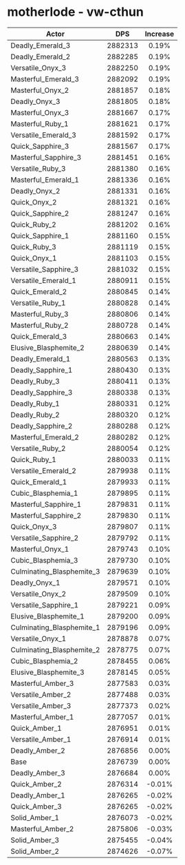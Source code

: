 # motherlode - vw-cthun
| Actor | DPS | Increase |
|---|:---:|:---:|
|Deadly_Emerald_3|2882313|0.19%|
|Deadly_Emerald_2|2882285|0.19%|
|Versatile_Onyx_3|2882250|0.19%|
|Masterful_Emerald_3|2882092|0.19%|
|Masterful_Onyx_2|2881857|0.18%|
|Deadly_Onyx_3|2881805|0.18%|
|Masterful_Onyx_3|2881667|0.17%|
|Masterful_Ruby_1|2881621|0.17%|
|Versatile_Emerald_3|2881592|0.17%|
|Quick_Sapphire_3|2881567|0.17%|
|Masterful_Sapphire_3|2881451|0.16%|
|Versatile_Ruby_3|2881380|0.16%|
|Masterful_Emerald_1|2881336|0.16%|
|Deadly_Onyx_2|2881331|0.16%|
|Quick_Onyx_2|2881321|0.16%|
|Quick_Sapphire_2|2881247|0.16%|
|Quick_Ruby_2|2881202|0.16%|
|Quick_Sapphire_1|2881160|0.15%|
|Quick_Ruby_3|2881119|0.15%|
|Quick_Onyx_1|2881103|0.15%|
|Versatile_Sapphire_3|2881032|0.15%|
|Versatile_Emerald_1|2880911|0.15%|
|Quick_Emerald_2|2880845|0.14%|
|Versatile_Ruby_1|2880828|0.14%|
|Masterful_Ruby_3|2880806|0.14%|
|Masterful_Ruby_2|2880728|0.14%|
|Quick_Emerald_3|2880663|0.14%|
|Elusive_Blasphemite_2|2880639|0.14%|
|Deadly_Emerald_1|2880563|0.13%|
|Deadly_Sapphire_1|2880430|0.13%|
|Deadly_Ruby_3|2880411|0.13%|
|Deadly_Sapphire_3|2880338|0.13%|
|Deadly_Ruby_1|2880331|0.12%|
|Deadly_Ruby_2|2880320|0.12%|
|Deadly_Sapphire_2|2880288|0.12%|
|Masterful_Emerald_2|2880282|0.12%|
|Versatile_Ruby_2|2880054|0.12%|
|Quick_Ruby_1|2880033|0.11%|
|Versatile_Emerald_2|2879938|0.11%|
|Quick_Emerald_1|2879933|0.11%|
|Cubic_Blasphemia_1|2879895|0.11%|
|Masterful_Sapphire_1|2879831|0.11%|
|Masterful_Sapphire_2|2879830|0.11%|
|Quick_Onyx_3|2879807|0.11%|
|Versatile_Sapphire_2|2879792|0.11%|
|Masterful_Onyx_1|2879743|0.10%|
|Cubic_Blasphemia_3|2879730|0.10%|
|Culminating_Blasphemite_3|2879639|0.10%|
|Deadly_Onyx_1|2879571|0.10%|
|Versatile_Onyx_2|2879509|0.10%|
|Versatile_Sapphire_1|2879221|0.09%|
|Elusive_Blasphemite_1|2879200|0.09%|
|Culminating_Blasphemite_1|2879196|0.09%|
|Versatile_Onyx_1|2878878|0.07%|
|Culminating_Blasphemite_2|2878775|0.07%|
|Cubic_Blasphemia_2|2878455|0.06%|
|Elusive_Blasphemite_3|2878145|0.05%|
|Masterful_Amber_3|2877583|0.03%|
|Versatile_Amber_2|2877488|0.03%|
|Versatile_Amber_3|2877373|0.02%|
|Masterful_Amber_1|2877057|0.01%|
|Quick_Amber_1|2876951|0.01%|
|Versatile_Amber_1|2876914|0.01%|
|Deadly_Amber_2|2876856|0.00%|
|Base|2876739|0.00%|
|Deadly_Amber_3|2876684|0.00%|
|Quick_Amber_2|2876314|-0.01%|
|Deadly_Amber_1|2876265|-0.02%|
|Quick_Amber_3|2876265|-0.02%|
|Solid_Amber_1|2876073|-0.02%|
|Masterful_Amber_2|2875806|-0.03%|
|Solid_Amber_3|2875455|-0.04%|
|Solid_Amber_2|2874626|-0.07%|
